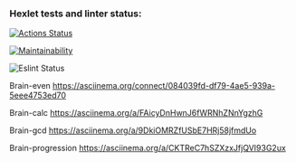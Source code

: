 ### Hexlet tests and linter status:
[![Actions Status](https://github.com/konstCh/backend-project-lvl1/workflows/hexlet-check/badge.svg)](https://github.com/konstCh/backend-project-lvl1/actions)

[![Maintainability](https://api.codeclimate.com/v1/badges/a99a88d28ad37a79dbf6/maintainability)](https://codeclimate.com/github/codeclimate/codeclimate/maintainability)

![Eslint Status](https://github.com/konstCh/backend-project-lvl1/workflows/lint/badge.svg)

Brain-even https://asciinema.org/connect/084039fd-df79-4ae5-939a-5eee4753ed70

Brain-calc https://asciinema.org/a/FAicyDnHwnJ6fWRNhZNnYgzhG

Brain-gcd  https://asciinema.org/a/9DkiOMRZfUSbE7HRj58jfmdUo

Brain-progression  https://asciinema.org/a/CKTReC7hSZXzxJfjQVI93G2ux



